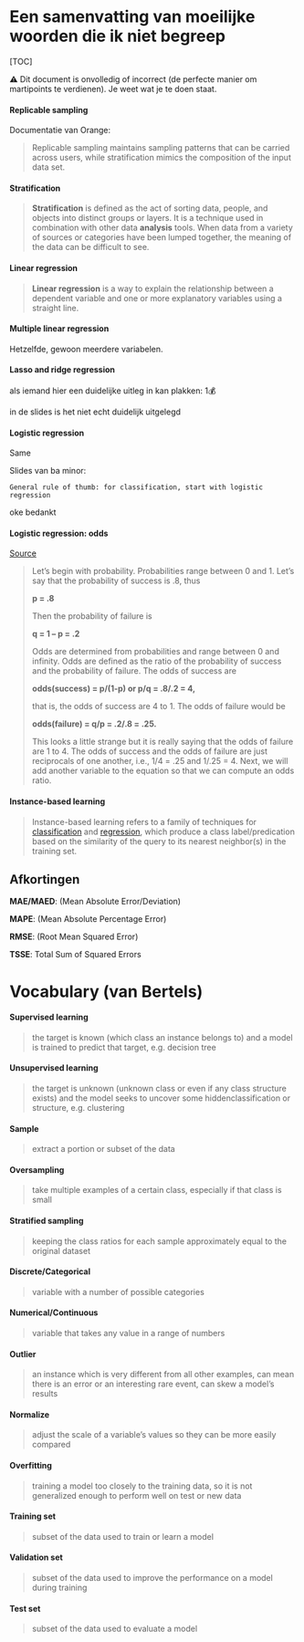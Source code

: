 # Een samenvatting van moeilijke woorden die ik niet begreep

[TOC]



:warning: Dit document is onvolledig of incorrect (de perfecte manier om martipoints te verdienen). Je weet wat je te doen staat.

#### Replicable sampling

Documentatie van Orange: 

> Replicable sampling maintains sampling patterns that can be carried across users, while stratification mimics the composition of the input data set.
>

#### Stratification

> **Stratification** is defined as the act of sorting data, people, and objects into distinct groups or layers. It is a technique used in combination with other data **analysis** tools. When data from a variety of sources or categories have been lumped together, the meaning of the data can be difficult to see.

#### Linear regression

> **Linear regression** is a way to explain the relationship between a dependent variable and one or more explanatory variables using a straight line.

#### Multiple linear regression

Hetzelfde, gewoon meerdere variabelen.

#### Lasso and ridge regression

als iemand hier een duidelijke uitleg in kan plakken: 1:moneybag: 

in de slides is het niet echt duidelijk uitgelegd

#### Logistic regression

Same

Slides van ba minor:

```
General rule of thumb: for classification, start with logistic regression
```

oke bedankt

#### Logistic regression: odds

[Source](https://stats.idre.ucla.edu/stata/faq/how-do-i-interpret-odds-ratios-in-logistic-regression/)

> Let’s begin with probability. Probabilities range between 0 and 1. Let’s say that the probability of success is .8, thus
>
> **p = .8**
>
> Then the probability of failure is
>
> **q = 1 – p = .2**
>
> Odds are determined from probabilities and range between 0 and infinity. Odds are defined as the ratio of the probability of success and the probability of failure. The odds of success are
>
> **odds(success) = p/(1-p) or p/q = .8/.2 = 4,**
>
> that is, the odds of success are 4 to 1. The odds of failure would be
>
> **odds(failure) = q/p = .2/.8 = .25.**
>
> This looks a little strange but it is really saying that the odds of failure are 1 to 4. The odds of success and the odds of failure are just reciprocals of one another, i.e., 1/4 = .25 and 1/.25 = 4. Next, we will add another variable to the equation so that we can compute an odds ratio.



#### Instance-based learning

> Instance-based learning refers to a family of techniques for [classification](https://doi.org/10.1007/978-0-387-30164-8_111) and [regression](https://doi.org/10.1007/978-0-387-30164-8_710), which produce a class label/predication based on the similarity of the query to its nearest neighbor(s) in the training set.



## Afkortingen

**MAE/MAED**: (Mean Absolute Error/Deviation)

**MAPE**: (Mean Absolute Percentage Error)

**RMSE**: (Root Mean Squared Error)

**TSSE**: Total Sum of Squared Errors



# Vocabulary (van Bertels)

#### **Supervised learning**

> the target is known (which class an instance belongs to) and a model is trained to predict that target, e.g. decision tree

#### **Unsupervised learning**

> the target is unknown (unknown class or even if any class structure exists) and the model seeks to uncover some hiddenclassification or structure, e.g. clustering

#### **Sample**

> extract a portion or subset of the data

#### **Oversampling**

> take multiple examples of a certain class, especially if that class is small

#### **Stratified sampling**

> keeping the class ratios for each sample approximately equal to the original dataset

#### **Discrete/Categorical**

> variable with a number of possible categories

#### **Numerical/Continuous**

> variable that takes any value in a range of numbers

#### **Outlier**

> an instance which is very different from all other examples, can mean there is an error or an interesting rare event, can skew a model’s results

#### **Normalize**

> adjust the scale of a variable’s values so they can be more easily compared

#### **Overfitting**

> training a model too closely to the training data, so it is not generalized enough to perform well on test or new data

#### **Training set**

> subset of the data used to train or learn a model

#### **Validation set**

> subset of the data used to improve the performance on a model during training

#### **Test set**

> subset of the data used to evaluate a model
